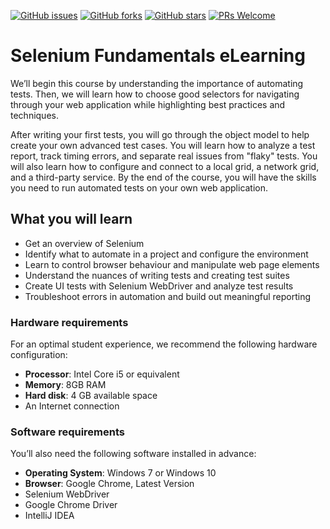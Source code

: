 [![GitHub issues](https://img.shields.io/github/issues/TrainingByPackt/Selenium-Fundamentals-eLearning.svg)](https://github.com/TrainingByPackt/Selenium-Fundamentals-eLearning/issues)
[![GitHub forks](https://img.shields.io/github/forks/TrainingByPackt/Selenium-Fundamentals-eLearning.svg)](https://github.com/TrainingByPackt/Selenium-Fundamentals-eLearning/network)
[![GitHub stars](https://img.shields.io/github/stars/TrainingByPackt/Selenium-Fundamentals-eLearning.svg)](https://github.com/TrainingByPackt/Selenium-Fundamentals-eLearning/stargazers)
[![PRs Welcome](https://img.shields.io/badge/PRs-welcome-brightgreen.svg)](https://github.com/TrainingByPackt/Selenium-Fundamentals-eLearning/pulls)



# Selenium Fundamentals eLearning
We’ll begin this course by understanding the importance of automating tests. Then, we will learn how to choose good selectors for navigating through your web application while highlighting best practices and techniques.

After writing your first tests, you will go through the object model to help create your own advanced test cases. You will learn how to analyze a test report, track timing errors, and separate real issues from "flaky" tests. You will also learn how to configure and connect to a local grid, a network grid, and a third-party service. By the end of the course, you will have the skills you need to run automated tests on your own web application.


## What you will learn
* Get an overview of Selenium
* Identify what to automate in a project and configure the environment
* Learn to control browser behaviour and manipulate web page elements
* Understand the nuances of writing tests and creating test suites
* Create UI tests with Selenium WebDriver and analyze test results
* Troubleshoot errors in automation and build out meaningful reporting



### Hardware requirements
For an optimal student experience, we recommend the following hardware configuration:
* **Processor**: Intel Core i5 or equivalent
* **Memory**: 8GB RAM
* **Hard disk**: 4 GB available space
* An Internet connection



### Software requirements
You’ll also need the following software installed in advance:
* **Operating System**: Windows 7 or Windows 10
* **Browser**: Google Chrome, Latest Version
* Selenium WebDriver
* Google Chrome Driver
* IntelliJ IDEA




